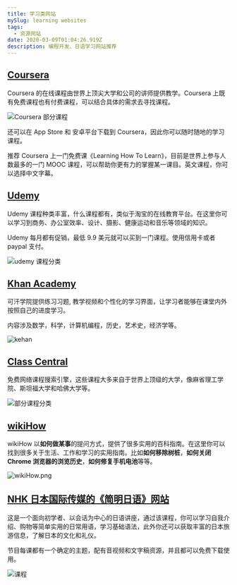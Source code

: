 ```yaml
---
title: 学习类网站
mySlug: learning websites
tags:
  - 资源网站
date: 2020-03-09T01:04:26.919Z
description: 编程开发、日语学习网站推荐
---
```

## [Coursera](https://www.coursera.org/)

Coursera 的在线课程由世界上顶尖大学和公司的讲师提供教学。Coursera 上既有免费课程也有付费课程，可以结合具体的需求去寻找课程。

![Coursera 部分课程](https://i.loli.net/2020/03/09/3ikAKEdxnSolgFZ.png)

还可以在 App Store 和 安卓平台下载到 Coursera，因此你可以随时随地的学习课程。

推荐 Coursera 上一门免费课《Learning How To Learn》，目前是世界上参与人数最多的一门 MOOC 课程，可以帮助你更有力的掌握某一课目。英文课程，你可以选择中文字幕。

## [Udemy](https://www.udemy.com/)

Udemy 课程种类丰富，什么课程都有，类似于淘宝的在线教育平台。在这里你可以学习到商务、办公室效率、设计、摄影、健康运动和音乐等领域的知识。

Udemy 每月都有促销，最低 9.9 美元就可以买到一门课程。使用信用卡或者 paypal 支付。

![udemy 课程分类](https://i.loli.net/2020/03/09/3gJ9T6IFsqcQfhU.png)

## [Khan Academy](https://zh.khanacademy.org/)

可汗学院提供练习习题, 教学视频和个性化的学习界面，让学习者能够在课堂内外按照自己的进度学习。

内容涉及数学，科学，计算机编程，历史，艺术史，经济学等。

![kehan](https://i.loli.net/2020/03/09/Drt7eukvYqofA1a.png)

## [Class Central](https://www.classcentral.com/)

免费网络课程搜索引擎，这些课程大多来自于世界上顶级的大学，像麻省理工学院、斯坦福大学和哈佛大学等。

![部分课程分类](https://i.loli.net/2020/03/08/MLBzngP5bKOF71h.png)

## [wikiHow](https://zh.wikihow.com/)

wikiHow 以**如何做某事**的提问方式，提供了很多实用的百科指南。在这里你可以找到很多关于生活、工作和学习的实用指南。比如**如何移除树桩**，**如何关闭 Chrome 浏览器的浏览历史**，**如何修复手机电池**等等。

![wikiHow.png](https://i.loli.net/2020/03/09/zisH4mTRhvlIxBP.png)

## [NHK 日本国际传媒的《简明日语》网站](https://www.nhk.or.jp/lesson/zh/)

这是一个面向初学者、以会话为中心的日语讲座，通过该课程，你可以学习自我介绍、购物等简单实用的日常用语，学习基础语法，此外你还可以获取丰富的日本旅游信息，了解日本的文化和礼仪。

节目每课都有一个确定的主题，配有音视频和文字稿资源，并且都可以免费下载使用。

![课程](https://i.loli.net/2020/06/26/nxDrvTEiNJHBAya.png)